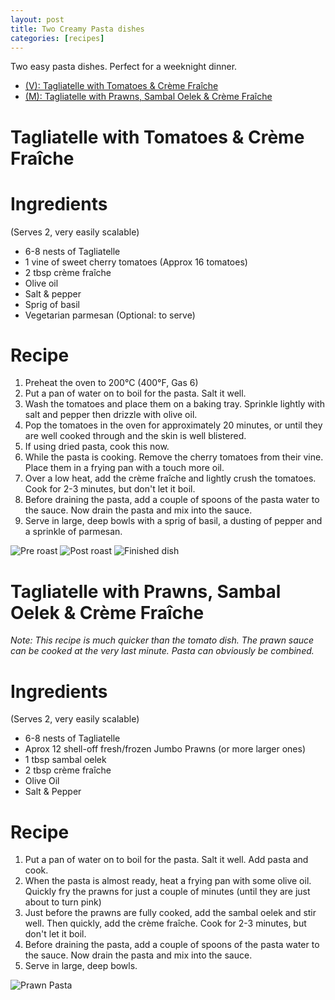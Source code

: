 ```yaml
---
layout: post
title: Two Creamy Pasta dishes
categories: [recipes]
---
```


Two easy pasta dishes. Perfect for a weeknight dinner. 


<div role="tabpanel">

  <!-- Nav tabs -->
  <ul class="nav nav-tabs" role="tablist">
    <li role="presentation" class="active"><a href="#tomato" aria-controls="tomato" role="tab" data-toggle="tab">(V): Tagliatelle with Tomatoes & Crème Fraîche</a></li>
    <li role="presentation"><a href="#prawn" aria-controls="prawn" role="tab" data-toggle="tab">(M): Tagliatelle with Prawns, Sambal Oelek & Crème Fraîche</a></li>
  </ul>

  <!-- Tab panes -->
  <div class="tab-content">

<div role="tabpanel" class="tab-pane active" id="tomato" markdown="1">


# Tagliatelle with Tomatoes & Crème Fraîche

# Ingredients 

(Serves 2, very easily scalable)

* 6-8 nests of Tagliatelle
* 1 vine of sweet cherry tomatoes (Approx 16 tomatoes)
* 2 tbsp crème fraîche 
* Olive oil 
* Salt & pepper
* Sprig of basil
* Vegetarian parmesan (Optional: to serve)

# Recipe 

1. Preheat the oven to 200°C (400°F, Gas 6)
2. Put a pan of water on to boil for the pasta. Salt it well. 
3. Wash the tomatoes and place them on a baking tray. Sprinkle lightly with salt and pepper then drizzle with olive oil. 
4. Pop the tomatoes in the oven for approximately 20 minutes, or until they are well cooked through and the skin is well blistered.
5. If using dried pasta, cook this now. 
5. While the pasta is cooking. Remove the cherry tomatoes from their vine. Place them in a frying pan with a touch more oil. 
6. Over a low heat, add the crème fraîche and lightly crush the tomatoes. Cook for 2-3 minutes, but don't let it boil. 
7. Before draining the pasta, add a couple of spoons of the pasta water to the sauce. Now drain the pasta and mix into the sauce. 
8. Serve in large, deep bowls with a sprig of basil, a dusting of pepper and a sprinkle of parmesan.

![Pre roast](http://pepperrage.s3.amazonaws.com/images/recipes/creamypasta/DSCF7695.JPG)
![Post roast](http://pepperrage.s3.amazonaws.com/images/recipes/creamypasta/DSCF7699.JPG)
![Finished dish](http://pepperrage.s3.amazonaws.com/images/recipes/creamypasta/DSCF7703.JPG)

</div>

<div role="tabpanel" class="tab-pane active" id="prawn" markdown="1">

# Tagliatelle with Prawns, Sambal Oelek & Crème Fraîche

*Note: This recipe is much quicker than the tomato dish. The prawn sauce can be cooked at the very last minute. Pasta can obviously be combined.* 

# Ingredients 

(Serves 2, very easily scalable)

* 6-8 nests of Tagliatelle
* Aprox 12 shell-off fresh/frozen Jumbo Prawns (or more larger ones)
* 1 tbsp sambal oelek
* 2 tbsp crème fraîche 
* Olive Oil 
* Salt & Pepper

# Recipe 

1. Put a pan of water on to boil for the pasta. Salt it well. Add pasta and cook. 
2. When the pasta is almost ready, heat a frying pan with some olive oil. Quickly fry the prawns for just a couple of minutes (until they are just about to turn pink)
3. Just before the prawns are fully cooked, add the sambal oelek and stir well. Then quickly, add the crème fraîche. Cook for 2-3 minutes, but don't let it boil. 
4. Before draining the pasta, add a couple of spoons of the pasta water to the sauce. Now drain the pasta and mix into the sauce.
5. Serve in large, deep bowls.  

![Prawn Pasta](http://pepperrage.s3.amazonaws.com/images/recipes/creamypasta/prawn.jpg)

</div>
</div>
